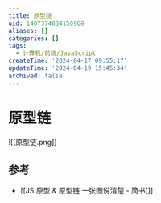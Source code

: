 ```yaml
---
title: 原型链
uid: 1407374884150969
aliases: []
categories: []
tags:
  - 计算机/前端/JavaScript
createTime: '2024-04-17 09:55:17'
updateTime: '2024-04-19 15:45:34'
archived: false
---
```


# 原型链

![[原型链.png]]

## 参考

- [[JS 原型 & 原型链 一张图说清楚 - 简书]]]
